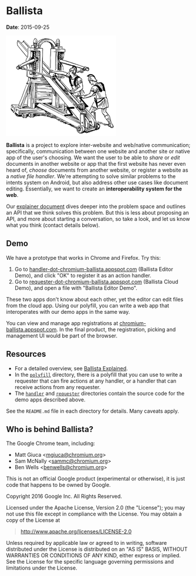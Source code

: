 # Ballista

**Date**: 2015-09-25

![A ballista](docs/images/ballista-300.png)

**Ballista** is a project to explore inter-website and web/native communication;
specifically, communication between one website and another site or native app
of the user's choosing. We want the user to be able to *share* or *edit*
documents in another website or app that the first website has never even heard
of, *choose* documents from another website, or register a website as a *native
file handler*. We're attempting to solve similar problems to the intents system
on Android, but also address other use cases like document editing. Essentially,
we want to create an **interoperability system for the web**.

Our [explainer document](docs/explainer.md) dives deeper into the problem space
and outlines an API that we think solves this problem. But this is less about
proposing an API, and more about starting a conversation, so take a look, and
let us know what you think (contact details below).

## Demo

We have a prototype that works in Chrome and Firefox. Try this:

1. Go to
   [handler-dot-chromium-ballista.appspot.com](https://handler-dot-chromium-ballista.appspot.com)
   (Ballista Editor Demo), and click "OK" to register it as an action handler.
2. Go to
   [requester-dot-chromium-ballista.appspot.com](https://requester-dot-chromium-ballista.appspot.com)
   (Ballista Cloud Demo), and open a file with "Ballista Editor Demo".

These two apps don't know about each other, yet the editor can edit files from
the cloud app. Using our polyfill, you can write a web app that interoperates
with our demo apps in the same way.

You can view and manage app registrations at
[chromium-ballista.appspot.com](https://chromium-ballista.appspot.com). In the
final product, the registration, picking and management UI would be part of the
browser.

## Resources

* For a detailed overview, see [Ballista Explained](docs/explainer.md).
* In the [`polyfill`](polyfill) directory, there is a polyfill that you can use
  to write a requester that can fire actions at any handler, or a handler that
  can receive actions from any requester.
* The [`handler`](handler) and [`requester`](requester) directories contain the
  source code for the demo apps described above.

See the `README.md` file in each directory for details. Many caveats apply.

## Who is behind Ballista?

The Google Chrome team, including:

* Matt Giuca <<mgiuca@chromium.org>>
* Sam McNally <<sammc@chromium.org>>
* Ben Wells <<benwells@chromium.org>>

This is not an official Google product (experimental or otherwise), it is just
code that happens to be owned by Google.

Copyright 2016 Google Inc. All Rights Reserved.

Licensed under the Apache License, Version 2.0 (the "License");
you may not use this file except in compliance with the License.
You may obtain a copy of the License at

> <http://www.apache.org/licenses/LICENSE-2.0>

Unless required by applicable law or agreed to in writing, software
distributed under the License is distributed on an "AS IS" BASIS,
WITHOUT WARRANTIES OR CONDITIONS OF ANY KIND, either express or implied.
See the License for the specific language governing permissions and
limitations under the License.
